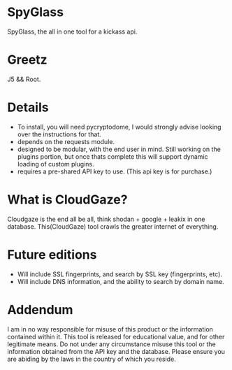 # SpyGlass
SpyGlass, the all in one tool for a kickass api.

# Greetz

J5 && Root.

# Details

- To install, you will need pycryptodome, I would strongly advise looking over the instructions for that. 
- depends on the requests module.
- designed to be modular, with the end user in mind. Still working on the plugins portion, but once thats complete this will support dynamic loading of custom plugins.
- requires a pre-shared API key to use. (This api key is for purchase.)

# What is CloudGaze?

Cloudgaze is the end all be all, think shodan + google + leakix in one database. This(CloudGaze) tool crawls the greater internet of everything.


# Future editions
- Will include SSL fingerprints, and search by SSL key (fingerprints, etc).
- Will include DNS information, and the ability to search by domain name.


# Addendum
I am in no way responsible for misuse of this product or the information contained within it. This tool is released for educational value, and for other legitimate means. Do not under any circumstance misuse this tool or the information obtained from the API key and the database. Please ensure you are abiding by the laws in the country of which you reside.


